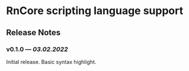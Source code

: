 # RnCore scripting language support

## Release Notes

### v0.1.0 &mdash; _03.02.2022_

Initial release. Basic syntax highlight.
